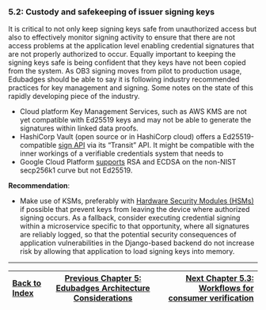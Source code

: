 ### 5.2: Custody and safekeeping of issuer signing keys

It is critical to not only keep signing keys safe from unauthorized access but also to effectively monitor signing activity to ensure that there are not access problems at the application level enabling credential signatures that are not properly authorized to occur. Equally important to keeping the signing keys safe is being confident that they keys have not been copied from the system. As OB3 signing moves from pilot to production usage, Edubadges should be able to say it is following industry recommended practices for key management and signing. Some notes on the state of this rapidly developing piece of the industry.

*   Cloud platform Key Management Services, such as AWS KMS are not yet compatible with Ed25519 keys and may not be able to generate the signatures within linked data proofs.
*   HashiCorp Vault (open source or in HashiCorp cloud) offers a Ed25519-compatible [sign API](https://developer.hashicorp.com/vault/api-docs/secret/transit#sign-data) via its “Transit” API. It might be compatible with the inner workings of a verifiable credentials system that needs to
*   Google Cloud Platform [supports](https://cloud.google.com/kms/docs/reference/rest/v1/CryptoKeyVersionAlgorithm) RSA and ECDSA on the non-NIST secp256k1 curve but not Ed25519.

**Recommendation**:

*   Make use of KSMs, preferably with [Hardware Security Modules (HSMs)](https://en.wikipedia.org/wiki/Hardware_security_module) if possible that prevent keys from leaving the device where authorized signing occurs. As a fallback, consider executing credential signing within a microservice specific to that opportunity, where all signatures are reliably logged, so that the potential security consequences of application vulnerabilities in the Django-based backend do not increase risk by allowing that application to load signing keys into memory.

---

| [Back to Index](ob3-edubadges/README.md)   |  [Previous Chapter 5: Edubadges Architecture Considerations](ob3-edubadges/50-edubadges-architecture-considerations.md) |    [Next Chapter 5.3: Workflows for consumer verification](ob3-edubadges/53-workflows-for-consumer-verification.md) |
| :--- | :---: | ---: |
